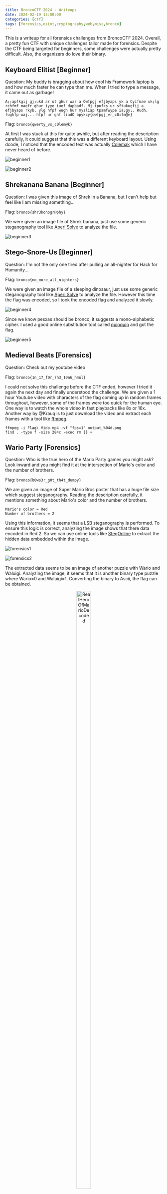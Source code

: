 ```yaml
---
title: BroncoCTF 2024 - Writeups
date: 2024-02-19 12:00:00
categories: [ctf]
tags: [forensics,osint,cryptography,web,misc,bronco]
---
```


This is a writeup for all forensics challenges from BroncoCTF 2024. Overall, a pretty fun CTF with unique challenges tailor made for forensics. Despite the CTF being targeted for beginners, some challenges were actually pretty difficult. Also, the organizers do love their binary.

## Keyboard Elitist [Beginner]
Question: My buddy is bragging about how cool his Framework laptop is and how much faster he can type than me. When I tried to type a message, it came out as garbage!
```
A;;apfkgij gj;ukd ar ut ghur war a Qwfpgj efjbyaps yk a Cyifmae uk;lg rchfmf maefr ghur iyye iuef dapbadf. Mj tpufks ur sftukugfij a efjbyaps rkyb, ylg hfpf wugh hur mysliap tpamfwype ia;gy;. Rudh, fughfp waj... hfpf ur ghf tiadO bpykcy{qwfpgj_vr_c0ifm@e}
```

Flag: `bronco{qwerty_vs_c0lem@k}`

At first I was stuck at this for quite awhile, but after reading the description carefully, it could suggest that this was a different keyboard layout. Using dcode, I noticed that the encoded text was actually [Colemak](https://colemak.com/) which I have never heard of before.

![beginner1](/assets/posts/broncoctf2024/beginner1.png)

![beginner2](/assets/posts/broncoctf2024/beginner2.png)

## Shrekanana Banana [Beginner]
Question: I was given this image of Shrek in a Banana, but I can't help but feel like I am missing something...

Flag: `bronco{shr3konogr@phy}`

We were given an image file of Shrek banana, just use some generic steganography tool like [Aperi'Solve](https://www.aperisolve.com/) to analyze the file.

![beginner3](/assets/posts/broncoctf2024/beginner3.png)

## Stego-Snore-Us [Beginner]
Question: I'm not the only one tired after pulling an all-nighter for Hack for Humanity...

Flag: `bronco{no_more_all_nighters}`

We were given an image file of a sleeping dinosaur, just use some generic steganography tool like [Aperi'Solve](https://www.aperisolve.com/) to analyze the file. However this time the flag was encoded, so I took the encoded flag and analyzed it slowly.

![beginner4](/assets/posts/broncoctf2024/beginner4.png)

Since we know pesxas should be bronco, it suggests a mono-alphabetic cipher. I used a good online substitution tool called [quipquip](https://quipqiup.com/) and got the flag.

![beginner5](/assets/posts/broncoctf2024/beginner5.png)

## Medieval Beats [Forensics]
Question: Check out my youtube video

Flag: `bronco{1n_17_f0r_7h3_10n6_h4ul}`

I could not solve this challenge before the CTF ended, however I tried it again the next day and finally understood the challenge. We are given a 1 hour Youtube video with characters of the flag coming up in random frames throughout, however, some of the frames were too quick for the human eye. One way is to watch the whole video in fast playbacks like 8x or 16x. Another way by @Krauq is to just download the video and extract each frames with a tool like [ffmpeg](https://ffmpeg.org/).

```
ffmpeg -i Flag\ Vido.mp4 -vf "fps=1" output_%04d.png  
find . -type f -size 284c -exec rm {} +
```

## Wario Party [Forensics]
Question: Who is the true hero of the Mario Party games you might ask? Look inward and you might find it at the intersection of Mario's color and the number of brothers.

Flag: `bronco{b0ws3r_g0t_th4t_dumpy}`

We are given an image of Super Mario Bros poster that has a huge file size which suggest steganography. Reading the description carefully, it mentions something about Mario's color and the number of brothers.
```
Mario's color = Red
Number of brothers = 2
```

Using this information, it seems that a LSB steganography is performed. To ensure this logic is correct, analyzing the image shows that there data encoded in Red 2. So we can use online tools like [StegOnline](https://georgeom.net/StegOnline/upload) to extract the hidden data embedded within the image.

![forensics1](/assets/posts/broncoctf2024/forensics1.png)

![forensics2](/assets/posts/broncoctf2024/forensics2.png)

The extracted data seems to be an image of another puzzle with Wario and Waluigi. Analyzing the image, it seems that it is another binary type puzzle where Wario=0 and Waluigi=1. Converting the binary to Ascii, the flag can be obtained.

<p align="center">
  <img src="/assets/posts/broncoctf2024/forensics3.jpg" alt="RealHeroOfMarioDecoded" width="30%" height="70%"/>
</p>

![forensics4](/assets/posts/broncoctf2024/forensics4.png)

## Boom [Forensics]
Question: With all these talks of arbitration, things are tense here around the office. I feel like people are going to explode at any moment. I gotta watch where I step before I accidentally bring something up and uncover something I didn't want to.

Hint: Look into Minesweeper and hex

Flag: `bronco{bo0m!}`

We are given a file with the .mbf extension, containing several hex digits. Initially having no clue on what the file should be used on, the authors provided a really good hint that helps clarifying this issue.

![forensics5](/assets/posts/broncoctf2024/forensics5.png)

By Googling minesweeper and mbf, I come across [MZRG](https://mzrg.com/js/mine/make_board.html) that allows players to load custom minesweeper boards to a game using the hex values. After getting the minesweeper board, I had no clue what I was looking at. However, I noticed 'XD' was written using the mines at the right side of the board map. This suggest that the flag was probably the huge chunk at the left side of the board map.

![forensics6](/assets/posts/broncoctf2024/forensics6.png)

## Mystery Sound [Forensics]
Question: This transmission supposedly contains a secret flag, but I can't decode it because of some interference. Can you help?

Flag: `bronco{y0u_mu57_h4v3_4m4z1ng_h34r1ng}`

We are given a wav audio file in this challenge, which also means audio steganography. Using [Sonic Visualizer](https://www.sonicvisualiser.org/) on Windows, a spectrogram layer can be added and a weird encoded message can be found. It seems to either be digital waves or morse code.

![forensics8](/assets/posts/broncoctf2024/forensics8.png)

But after analyzing it, it was definitely digital waves where down=0 and up=1. With 0s and 1s again, it is yet another binary type puzzle. So I manually inserted each bit and decoded them using [cryptii](https://cryptii.com/pipes/binary-decoder) (had to repeat 6 times rip my eyes) and finally got the flag.

![forensics9](/assets/posts/broncoctf2024/forensics9.png)

![forensics10](/assets/posts/broncoctf2024/forensics10.png)

## LAN Party [Forensics]
Question: My friend is SO MEAN! He changed my password on my home router and hid it in this Minecraft world. He even unmined the chunk I dug out...what a jerk. Ugh, now I am just here at the top of the world rather than at bedrock mining diamonds.

Flag: `bronco{b1rd's_Ey3_View}`

I could not solve this challenge before the CTF ended, however the authors gave me the method to solving it so I attempting it myself after. Since it was Minecraft forensics, I assume we had to analyze the chunk position in NBTExplorer to uncover hidden values. However, the authors mentioned that another specific tool can be used to get the flag directly.

![forensics11](/assets/posts/broncoctf2024/forensics11.png)

As shown in the Discord chat, it seems that using [uNmINeD](https://unmined.net/) allows the player to see a top down view of a minecraft world, where the flag can be easily seen.

![forensics12](/assets/posts/broncoctf2024/forensics12.png)

## Wiki Wiki Wiki [OSINT]
Question: Not much to go off here, but it’s all you need: Wikipedia and 128.125.52.138. The flag is not in the typical format, but wrap it in bronco{} before submitting. You will know when you find it.

Flag: `bronco{cNi76bV2IVERlh97hP}`

Search the IP address on Wikipedia

![osint1](/assets/posts/broncoctf2024/osint1.png)

![osint2](/assets/posts/broncoctf2024/osint2.png)

## Preschool Lessons [Cryptography]
Question: a b c... easy as 1 2 3... Do you REALLY know your ABCs? 
```
abbaaabacabbbaabacabbabbbbcabbabbbacabbaaabbcabbabbbbcabbbbabbcabbabaabcababbbbbcabbabbabcaabbaaabcabbbaabbcabbbaabbcababbbbbcabbbaaaacabbbaabacaabbaabbcabbbaabbcabbaaabbcabbabaaacabbabbbbcaabbaaaacabbabbaacabbbbbab
```

Flag: `bronco{i_m1ss_pr3scho0l}`

Reading the description, it is obvious that abc maps to 123. But thinking about it, it does not map to anything related to an encoding method or the flag. After analyzing the text for a long time, I noticed that it looks like binary again (the authors love binary for some reason) where c represents the space between a byte. So I mapped a=0 and b=1 and it worked.

![crypto1](/assets/posts/broncoctf2024/crypto1.png)

## Zodiac Killer [Cryptography]
Question: The Zodiac Killer is on the loose! I saw this message spray painted on a wall.

Flag: `bronco{LOOKOVERYOURSHOULDER}`

We are given a simple text that resembles the Zodiac Killer Cipher, just decode it.

![crypto2](/assets/posts/broncoctf2024/crypto2.png)

## Electrical Engineering [Cryptography]
Question: I hate electrical engineering

Flag: `bronco{rEsi5t_ev1L}`

We are given a pdf with many 6-band resistors. After awhile, I stumbled upon this [tool](https://www.geocachingtoolbox.com/index.php?lang=en&page=resistorCode) that helps calculate the Ω values for each resistor.

![crypto3](/assets/posts/broncoctf2024/crypto3.png)

![crypto4](/assets/posts/broncoctf2024/crypto4.png)

Noticing that the Ω values seems to represent certain numbers, I tried every resistor's Ω value on CyberChef and it succesfully decoded the flag. Thanks @eror__404 for the sanity check.

![crypto5](/assets/posts/broncoctf2024/crypto5.png)

## Oh, Danny [Cryptography]
Question: When using AES in CBC mode, Danny has a habit of leaving messages in his initialization vectors. Can you find his secret message?
```
key = 73757065725f6b65795f73747265616d
pt1 = 4163636f7264696e6720746f20616c6c
pt2 = 206b6e6f776e206c617773206f662061
ct2 = 817ed4df4521cc2d6e746c45a834aa2d
```

Flag: `bronco{d0nt_l3@k_ur_k3y}`

From the description, it seems that we have to reverse the AES-CBC encryption to obtain the IV. I could not solve this challenge before the CTF ended, however I tried it again the next day since I knew the concept.

![crypto6](/assets/posts/broncoctf2024/crypto6.png)

So I created a simple Python script to reverse the encryption process and obtain the IV. This script was heavily inspired from @Krauq writeup so credits to him.

```
from Crypto.Cipher import AES
from binascii import unhexlify

key = unhexlify("73757065725f6b65795f73747265616d")
ct2 = unhexlify("817ed4df4521cc2d6e746c45a834aa2d")
pt2 = unhexlify("206b6e6f776e206c617773206f662061")
pt1 = unhexlify("4163636f7264696e6720746f20616c6c")

# Decrypt ct2 to get "pt2 XOR ct1"
cipher = AES.new(key, AES.MODE_ECB)
decrypted_ct2 = cipher.decrypt(ct2)

# Calculate ct1
ct1 = bytes(a ^ b for a, b in zip(decrypted_ct2, pt2))

# Decrypt ct1 to get "pt1 XOR IV"
decrypted_ct1 = cipher.decrypt(ct1)

# Calculate IV
iv = bytes(a ^ b for a, b in zip(decrypted_ct1, pt1))
print(iv)
```

![crypto7](/assets/posts/broncoctf2024/crypto7.png)

## ACM Borg Members [Web]
Question: I am convinced the board members of Santa Clara's ACM clubs are cyborgs! They are definitely digitally enhanced! ACM Board? More like, ACM-BORG! If only I had a way of proving it.

Flag: `bronco{be3p_b0op_@CM_are_cyb0rgs}`

Reading the title and description, it seems that I should be using robots.txt on a specific website.

![web1](/assets/posts/broncoctf2024/web1.png)

![web2](/assets/posts/broncoctf2024/web2.png)

## Blue Boy Storage [Web]
Question: This blue boy saved something on his home planet but cannot seem to find it. Can you help him?

Flag: `broncoctf{ab4_d3_4ba_d1e_1m_blu3}`

We are given the [website](https://blue.web.broncoctf.xyz/), and what I always do is to look at the source code for any open flags.

![web3](/assets/posts/broncoctf2024/web3.png)

![web4](/assets/posts/broncoctf2024/web4.png)

Analyzing the javascript, the flag can be found as expected.

![web5](/assets/posts/broncoctf2024/web5.png)

## All I Do Is [Web]
Question: I LOVE TO ROLE PLAY! for my upcoming convention, i am reliving my glory days of being a minecrafter.

Flag: `bronco{Finding_diamonds_aint_so_hard_just_dig_baby_dig}`

We are given a [Youtube video](https://www.youtube.com/watch?v=DLgYt-569jc) and a [website](https://diamonds.broncoctf.xyz/), however the website seems to not work.

![web6](/assets/posts/broncoctf2024/web6.png)

Watching the video, it was a Minecraft song on digging. Noticing how the name of the challenge closely resembles the video title, I assume we have to use the dig command, specifically to dig any TXT info in the URL.

![web7](/assets/posts/broncoctf2024/web7.png)

## Blue Herring [Web]
Question: This page contains the elusive blue herring, however it's never been seen by the human eye. See if you can catch it and rip it open to find a flag.

Flag: `broncoctf{D1s_H3rr1ng_Sh0uld4_B33n_Blue}`

We are back at Task 2 [website](https://blue.web.broncoctf.xyz/) again and this time there is another hidden flag inside it. By grepping the word "herring", a path to an image can be obtained.

![web8](/assets/posts/broncoctf2024/web8.png)

![web9](/assets/posts/broncoctf2024/web9.png)

At this point I had no clue what to do next, but after asking for hints, it seems I have to perform steganography on it (this should be a forensic challenge, not web). Since the question mentioned Blue herring, I thought of LSB steganography again. Hence I went ahead and tried zsteg and the flag can be located on Blue 8 LSB.

![web10](/assets/posts/broncoctf2024/web10.png)

However, the intended method was to just select every Blue bit MSB on [StegOnline](https://georgeom.net/StegOnline/extract) and the flag can be obtained.

![web11](/assets/posts/broncoctf2024/web11.png)

## Countries Unite [Misc]
Question: "yoshie" sent me a peculiar message. What could he possibly be trying to say?

Flag: `bronco{diveristyequityinclusion}`

We are given an image of Discord emojis. Just get the first letter of each country flag and the flag can be obtained.

![misc1](/assets/posts/broncoctf2024/misc1.png)

## BroncoCTF Crossword [Misc]
Question: I am really annoyed. I work at Bronco Venture Accelerator and instead of doing work, my boss is just sitting doing a crossword. And drinking lemon juice? WHY! I want to dump it on him and his paper. We need to make MONEY.

Flag: `bronco{crosswords_do_not_increase_shareholder_value}`

We are given a pdf file of a crossword puzzle and it seems that there are white boxes covering the crossword. Initially, I spent an hour doing the crossword puzzle and it lead to no information on the flag. Hence I had to ask hints from Discord which mentioned something about lemon juice and paper. This obviously means the text "disappeared" as lemon juice on ink produces invisible ink.

![misc2](/assets/posts/broncoctf2024/misc2.png)

Sadly, I could not solve this challenge before the CTF ended, however, I found out that using a simple CTRL+A reveals the flag (bruh).

![misc3](/assets/posts/broncoctf2024/misc3.png)
